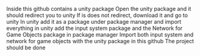 Inside this github contains a unity package
Open the unity package and it should redirect you to unity
If is does not redirect, download it and go to unity
In unity add it as a package under package manager and import everything
in unity add the input system package and the Network for Game Objects package in package manager
Import both input system and network for game objects with the unity package in this github
The project should be done
